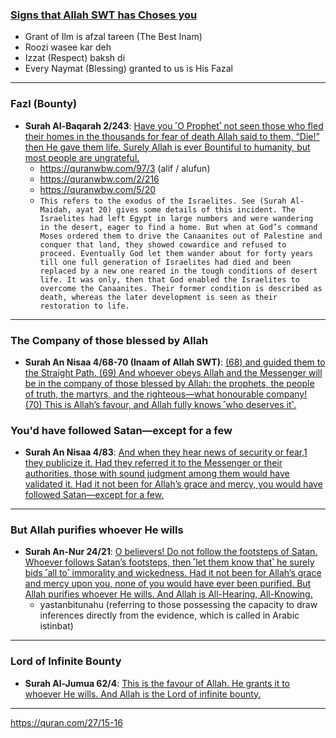 ### [Signs that Allah SWT has Choses you](https://www.youtube.com/shorts/GkzowvaPtsA)
* Grant of Ilm is afzal tareen (The Best Inam)
* Roozi wasee kar deh
* Izzat (Respect) baksh di
* Every Naymat (Blessing) granted to us is His Fazal

***

### Fazl (Bounty)

* __Surah Al-Baqarah 2/243__: [Have you ˹O Prophet˺ not seen those who fled their homes in the thousands for fear of death Allah said to them, “Die!” then He gave them life. Surely Allah is ever Bountiful to humanity, but most people are ungrateful.](https://quranwbw.com/2/243)
    * https://quranwbw.com/97/3 (alif / alufun)
    * https://quranwbw.com/2/216
    * https://quranwbw.com/5/20
    * `This refers to the exodus of the Israelites. See (Surah Al-Maidah, ayat 20) gives some details of this incident. The Israelites had left Egypt in large numbers and were wandering in the desert, eager to find a home. But when at God’s command Moses ordered them to drive the Canaanites out of Palestine and conquer that land, they showed cowardice and refused to proceed. Eventually God let them wander about for forty years till one full generation of Israelites had died and been replaced by a new one reared in the tough conditions of desert life. It was only, then that God enabled the Israelites to overcome the Canaanites. Their former condition is described as death, whereas the later development is seen as their restoration to life.`

***

###  The Company of those blessed by Allah
* __Surah An Nisaa 4/68-70 (Inaam of Allah SWT)__: [(68) and guided them to the Straight Path. (69) And whoever obeys Allah and the Messenger will be in the company of those blessed by Allah: the prophets, the people of truth, the martyrs, and the righteous—what honourable company! (70) This is Allah’s favour, and Allah fully knows ˹who deserves it˺.](https://quranwbw.com/4/68-70)

### You'd have followed Satan—except for a few
* __Surah An Nisaa 4/83__: [And when they hear news of security or fear,1 they publicize it. Had they referred it to the Messenger or their authorities, those with sound judgment among them would have validated it. Had it not been for Allah’s grace and mercy, you would have followed Satan—except for a few.](https://quranwbw.com/4/83)

***

### But Allah purifies whoever He wills
* __Surah An-Nur 24/21__: [O believers! Do not follow the footsteps of Satan. Whoever follows Satan’s footsteps, then ˹let them know that˺ he surely bids ˹all to˺ immorality and wickedness. Had it not been for Allah’s grace and mercy upon you, none of you would have ever been purified. But Allah purifies whoever He wills. And Allah is All-Hearing, All-Knowing.](https://quranwbw.com/24/21)
   * yastanbitunahu (referring to those possessing the capacity to draw inferences directly from the evidence, which is called in Arabic istinbat)

***

### Lord of Infinite Bounty
* __Surah Al-Jumua 62/4__: [This is the favour of Allah. He grants it to whoever He wills. And Allah is the Lord of infinite bounty.](https://quranwbw.com/62/4)

*** 

https://quran.com/27/15-16
